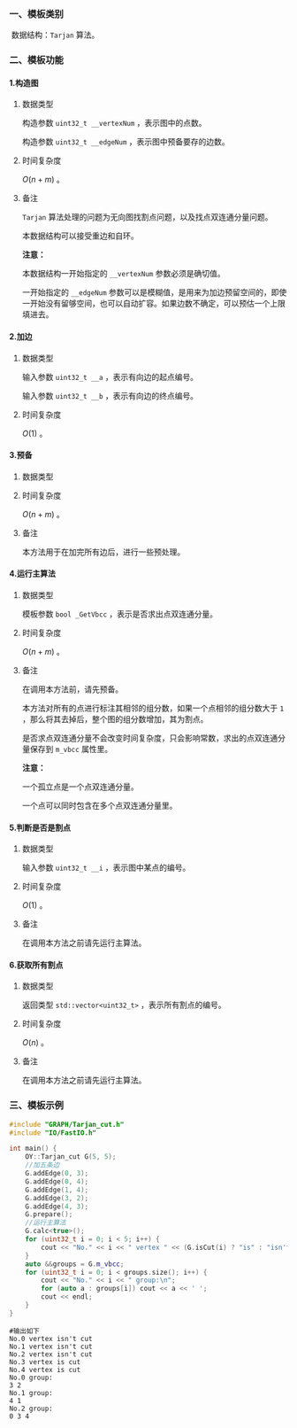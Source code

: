 ### 一、模板类别

​	数据结构：`Tarjan` 算法。

### 二、模板功能

#### 1.构造图

1. 数据类型

   构造参数 `uint32_t __vertexNum`​ ，表示图中的点数。

   构造参数 `uint32_t __edgeNum` ，表示图中预备要存的边数。

2. 时间复杂度

   $O(n+m)$ 。

3. 备注

   `Tarjan` 算法处理的问题为无向图找割点问题，以及找点双连通分量问题。

   本数据结构可以接受重边和自环。
   
   **注意：**

   本数据结构一开始指定的 `__vertexNum` 参数必须是确切值。
   
   一开始指定的 `__edgeNum` 参数可以是模糊值，是用来为加边预留空间的，即使一开始没有留够空间，也可以自动扩容。如果边数不确定，可以预估一个上限填进去。

#### 2.加边

1. 数据类型

   输入参数 `uint32_t __a`​ ，表示有向边的起点编号。

   输入参数 `uint32_t __b` ，表示有向边的终点编号。

2. 时间复杂度

   $O(1)$ 。


#### 3.预备

1. 数据类型

2. 时间复杂度

   $O(n+m)$ 。

3. 备注

   本方法用于在加完所有边后，进行一些预处理。

#### 4.运行主算法

1. 数据类型

   模板参数 `bool _GetVbcc` ，表示是否求出点双连通分量。

2. 时间复杂度

   $O(n+m)$ 。

3. 备注

   在调用本方法前，请先预备。

   本方法对所有的点进行标注其相邻的组分数，如果一个点相邻的组分数大于 `1` ，那么将其去掉后，整个图的组分数增加，其为割点。

   是否求点双连通分量不会改变时间复杂度，只会影响常数，求出的点双连通分量保存到 `m_vbcc` 属性里。

   **注意：**

   一个孤立点是一个点双连通分量。

   一个点可以同时包含在多个点双连通分量里。


#### 5.判断是否是割点

1. 数据类型

   输入参数 `uint32_t __i` ，表示图中某点的编号。

2. 时间复杂度

   $O(1)$ 。

3. 备注

   在调用本方法之前请先运行主算法。

#### 6.获取所有割点

1. 数据类型

   返回类型 `std::vector<uint32_t>` ，表示所有割点的编号。

2. 时间复杂度

   $O(n)$ 。

3. 备注

   在调用本方法之前请先运行主算法。

### 三、模板示例

```c++
#include "GRAPH/Tarjan_cut.h"
#include "IO/FastIO.h"

int main() {
    OY::Tarjan_cut G(5, 5);
    //加五条边
    G.addEdge(0, 3);
    G.addEdge(0, 4);
    G.addEdge(1, 4);
    G.addEdge(3, 2);
    G.addEdge(4, 3);
    G.prepare();
    //运行主算法
    G.calc<true>();
    for (uint32_t i = 0; i < 5; i++) {
        cout << "No." << i << " vertex " << (G.isCut(i) ? "is" : "isn't") << " cut\n";
    }
    auto &&groups = G.m_vbcc;
    for (uint32_t i = 0; i < groups.size(); i++) {
        cout << "No." << i << " group:\n";
        for (auto a : groups[i]) cout << a << ' ';
        cout << endl;
    }
}
```

```
#输出如下
No.0 vertex isn't cut
No.1 vertex isn't cut
No.2 vertex isn't cut
No.3 vertex is cut
No.4 vertex is cut
No.0 group:
3 2 
No.1 group:
4 1 
No.2 group:
0 3 4 

```

